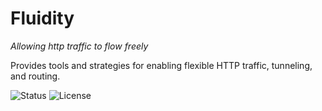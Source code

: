 # Fluidity

*Allowing http traffic to flow freely*

Provides tools and strategies for enabling flexible HTTP traffic, tunneling, and routing.

![Status](https://img.shields.io/badge/status-WIP-orange)
![License](https://img.shields.io/badge/license-custom-lightgrey)
